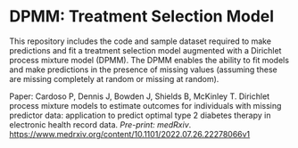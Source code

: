 # DPMM: Treatment Selection Model
This repository includes the code and sample dataset required to make predictions and fit a treatment selection model augmented with a Dirichlet process mixture model (DPMM). The DPMM enables the ability to fit models and make predictions in the presence of missing values (assuming these are missing completely at random or missing at random).


Paper:
Cardoso P, Dennis J, Bowden J, Shields B, McKinley T. Dirichlet process mixture models to estimate outcomes for individuals with missing predictor data: application to predict optimal type 2 diabetes therapy in electronic health record data. *Pre-print: medRxiv*. https://www.medrxiv.org/content/10.1101/2022.07.26.22278066v1

